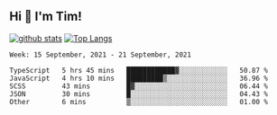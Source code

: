 ## Hi 👋 I'm Tim!
  
  [![github stats](https://github-readme-stats.vercel.app/api?username=thostetler&theme=dracula&count_private=true&show_icons=true)](https://github.com/thostetler/github-readme-stats)
  [![Top Langs](https://github-readme-stats.vercel.app/api/top-langs/?username=thostetler&layout=compact&count_private=true&theme=dracula&show_icons=true)](https://github.com/thostetler/github-readme-stats)
 
<!--START_SECTION:waka-->
```text
Week: 15 September, 2021 - 21 September, 2021

TypeScript   5 hrs 45 mins   ████████████▓░░░░░░░░░░░░   50.87 % 
JavaScript   4 hrs 10 mins   █████████▒░░░░░░░░░░░░░░░   36.96 % 
SCSS         43 mins         █▓░░░░░░░░░░░░░░░░░░░░░░░   06.44 % 
JSON         30 mins         █░░░░░░░░░░░░░░░░░░░░░░░░   04.43 % 
Other        6 mins          ▒░░░░░░░░░░░░░░░░░░░░░░░░   01.00 % 
```
<!--END_SECTION:waka-->
